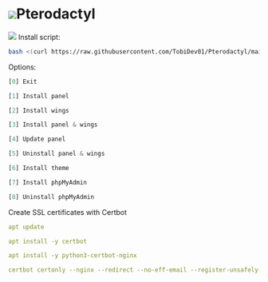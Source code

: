 # ![](https://cdn.discordapp.com/attachments/833023359817220169/1018069492770820146/Pterodactyl.png)Pterodactyl

![](https://cdn.discordapp.com/attachments/833023359817220169/1018084512112066651/Bash-.png) Install script:
```sh
bash <(curl https://raw.githubusercontent.com/TobiDev01/Pterodactyl/main/pterodactyl.sh)
```

Options:
```js
[0] Exit

[1] Install panel

[2] Install wings

[3] Install panel & wings

[4] Update panel

[5] Uninstall panel & wings

[6] Install theme

[7] Install phpMyAdmin

[8] Uninstall phpMyAdmin
```

Create SSL certificates with Certbot
```yml
apt update

apt install -y certbot

apt install -y python3-certbot-nginx

certbot certonly --nginx --redirect --no-eff-email --register-unsafely-without-email -d domain.com
```